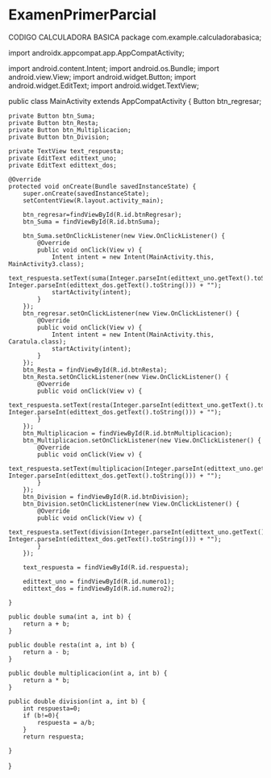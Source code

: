 # ExamenPrimerParcial
CODIGO CALCULADORA BASICA
package com.example.calculadorabasica;

import androidx.appcompat.app.AppCompatActivity;

import android.content.Intent;
import android.os.Bundle;
import android.view.View;
import android.widget.Button;
import android.widget.EditText;
import android.widget.TextView;

public class MainActivity extends AppCompatActivity {
   Button btn_regresar;

    private Button btn_Suma;
    private Button btn_Resta;
    private Button btn_Multiplicacion;
    private Button btn_Division;

    private TextView text_respuesta;
    private EditText edittext_uno;
    private EditText edittext_dos;

    @Override
    protected void onCreate(Bundle savedInstanceState) {
        super.onCreate(savedInstanceState);
        setContentView(R.layout.activity_main);

        btn_regresar=findViewById(R.id.btnRegresar);
        btn_Suma = findViewById(R.id.btnSuma);

        btn_Suma.setOnClickListener(new View.OnClickListener() {
            @Override
            public void onClick(View v) {
                Intent intent = new Intent(MainActivity.this, MainActivity3.class);
                text_respuesta.setText(suma(Integer.parseInt(edittext_uno.getText().toString()), Integer.parseInt(edittext_dos.getText().toString())) + "");
                startActivity(intent);
            }
        });
        btn_regresar.setOnClickListener(new View.OnClickListener() {
            @Override
            public void onClick(View v) {
                Intent intent = new Intent(MainActivity.this, Caratula.class);
                startActivity(intent);
            }
        });
        btn_Resta = findViewById(R.id.btnResta);
        btn_Resta.setOnClickListener(new View.OnClickListener() {
            @Override
            public void onClick(View v) {
                text_respuesta.setText(resta(Integer.parseInt(edittext_uno.getText().toString()), Integer.parseInt(edittext_dos.getText().toString())) + "");
            }
        });
        btn_Multiplicacion = findViewById(R.id.btnMultiplicacion);
        btn_Multiplicacion.setOnClickListener(new View.OnClickListener() {
            @Override
            public void onClick(View v) {
                text_respuesta.setText(multiplicacion(Integer.parseInt(edittext_uno.getText().toString()), Integer.parseInt(edittext_dos.getText().toString())) + "");
            }
        });
        btn_Division = findViewById(R.id.btnDivision);
        btn_Division.setOnClickListener(new View.OnClickListener() {
            @Override
            public void onClick(View v) {
                text_respuesta.setText(division(Integer.parseInt(edittext_uno.getText().toString()), Integer.parseInt(edittext_dos.getText().toString())) + "");
            }
        });

        text_respuesta = findViewById(R.id.respuesta);

        edittext_uno = findViewById(R.id.numero1);
        edittext_dos = findViewById(R.id.numero2);

    }

    public double suma(int a, int b) {
        return a + b;
    }

    public double resta(int a, int b) {
        return a - b;
    }

    public double multiplicacion(int a, int b) {
        return a * b;
    }

    public double division(int a, int b) {
        int respuesta=0;
        if (b!=0){
            respuesta = a/b;
        }
        return respuesta;

    }
}
